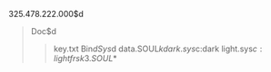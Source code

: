 325.478.222.000$d
>Doc$d
>>key.txt
>Bin$d
>Sys$d
>>data.SOUL$k
>>dark.sys$c:dark
>>light.sys$c:light
>>frsk3.SOUL$*